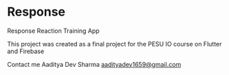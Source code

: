 # Response 

Response Reaction Training App

This project was created as a final project for the PESU IO course on Flutter and Firebase

Contact me 
Aaditya Dev Sharma
aadityadev1659@gmail.com
